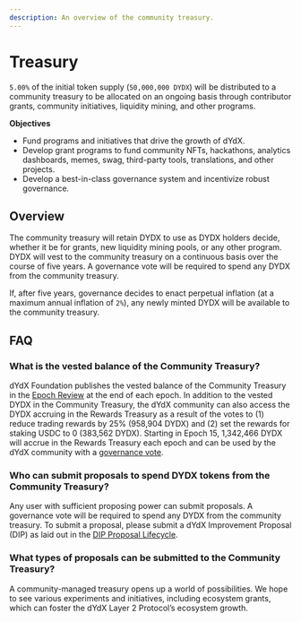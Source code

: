 ```yaml
---
description: An overview of the community treasury.
---
```


# Treasury

`5.00%` of the initial token supply (`50,000,000 DYDX`) will be distributed to a community treasury to be allocated on an ongoing basis through contributor grants, community initiatives, liquidity mining, and other programs.

**Objectives**

* Fund programs and initiatives that drive the growth of dYdX.
* Develop grant programs to fund community NFTs, hackathons, analytics dashboards, memes, swag, third-party tools, translations, and other projects.
* Develop a best-in-class governance system and incentivize robust governance.

## Overview

The community treasury will retain DYDX to use as DYDX holders decide, whether it be for grants, new liquidity mining pools, or any other program. DYDX will vest to the community treasury on a continuous basis over the course of five years. A governance vote will be required to spend any DYDX from the community treasury.

If, after five years, governance decides to enact perpetual inflation (at a maximum annual inflation of `2%`), any newly minted DYDX will be available to the community treasury.

## FAQ

### What is the vested balance of the Community Treasury?

dYdX Foundation publishes the vested balance of the Community Treasury in the [Epoch Review](https://dydx.foundation/blog) at the end of each epoch. In addition to the vested DYDX in the Community Treasury, the dYdX community can also access the DYDX accruing in the Rewards Treasury as a result of the votes to (1) reduce trading rewards by 25% (958,904 DYDX) and (2) set the rewards for staking USDC to 0 (383,562 DYDX). Starting in Epoch 15, 1,342,466 DYDX  will accrue in the Rewards Treasury each epoch and can be used by the dYdX community with a [governance vote](https://docs.dydx.community/dydx-governance/voting-and-governance/governance-parameters).

### Who can submit proposals to spend DYDX tokens from the Community Treasury?

Any user with sufficient proposing power can submit proposals. A governance vote will be required to spend any DYDX from the community treasury. To submit a proposal, please submit a dYdX Improvement Proposal (DIP) as laid out in the [DIP Proposal Lifecycle](../voting-and-governance/dip-proposal-lifecycle.md).

### What types of proposals can be submitted to the Community Treasury?

A community-managed treasury opens up a world of possibilities. We hope to see various experiments and initiatives, including ecosystem grants, which can foster the dYdX Layer 2 Protocol’s ecosystem growth.
